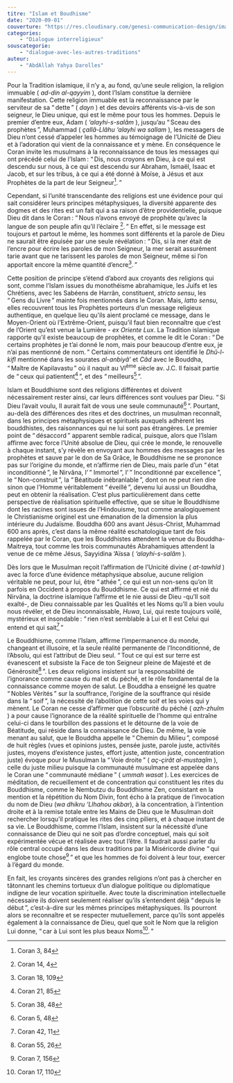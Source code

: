 ```yaml
---
titre: "Islam et Boudhisme"
date: "2020-09-01"
couverture: "https://res.cloudinary.com/genesi-communication-design/image/upload/v1604586814/ihei/couvertures/dialogue-interreligieux-7_hlkbp2.jpg"
categories: 
	- "Dialogue interreligieux"
souscategorie: 
	- "dialogue-avec-les-autres-traditions"
auteur: 
	- "AbdAllah Yahya Darolles"
---
```


Pour la Tradition islamique, il n’y a, au fond, qu’une seule religion, la religion immuable ( *ad-din al-qayyim* ), dont l’Islam constitue la dernière manifestation. Cette religion immuable est la reconnaissance par le serviteur de sa “&#8239;dette&#8239;” ( *dayn* ) et des devoirs afférents vis-à-vis de son seigneur, le Dieu unique, qui est le même pour tous les hommes. Depuis le premier d’entre eux, Adam ( *‘alayhi-s-salâm* ), jusqu’au “&#8239;Sceau des prophètes&#8239;”, Muhammad ( *çallâ-Llâhu ‘alayhi wa sallam* ), les messagers de Dieu n’ont cessé d’appeler les hommes au témoignage de l’Unicité de Dieu et à l’adoration qui vient de la connaissance et y mène. En conséquence le Coran invite les musulmans à la reconnaissance de tous les messages qui ont précédé celui de l’Islam&#8239;: “&#8239;Dis, nous croyons en Dieu, à ce qui est descendu sur nous, à ce qui est descendu sur Abraham, Ismaël, Isaac et Jacob, et sur les tribus, à ce qui a été donné à Moïse, à Jésus et aux Prophètes de la part de leur Seigneur[^1].&#8239;” 

Cependant, si l’unité transcendante des religions est une évidence pour qui sait considérer leurs principes métaphysiques, la diversité apparente des dogmes et des rites est un fait qui a sa raison d’être providentielle, puisque Dieu dit dans le Coran&#8239;: “&#8239;Nous n’avons envoyé de prophète qu’avec la langue de son peuple afin qu’il l’éclaire [^2].&#8239;” En effet, si le message est toujours et partout le même, les hommes sont différents et la parole de Dieu ne saurait être épuisée par une seule révélation&#8239;: “&#8239;Dis, si la mer était de l’encre pour écrire les paroles de mon Seigneur, la mer serait assurément tarie avant que ne tarissent les paroles de mon Seigneur, même si l’on apportait encore la même quantité d’encre[^3].&#8239;” 

Cette position de principe s’étend d’abord aux croyants des religions qui sont, comme l’Islam issues du monothéisme abrahamique, les Juifs et les Chrétiens, avec les Sabéens de Harrân, constituent, *stricto sensu*, les “&#8239;Gens du Livre&#8239;” mainte fois mentionnés dans le Coran. Mais, *latto sensu*, elles recouvrent tous les Prophètes porteurs d’un message religieux authentique, en quelque lieu qu’ils aient proclamé ce message, dans le Moyen-Orient où l’Extrême-Orient, puisqu’il faut bien reconnaître que c’est de l’Orient qu’est venue la Lumière - *ex Oriente Lux*. La Tradition islamique rapporte qu’il existe beaucoup de prophètes, et comme le dit le Coran&#8239;: “&#8239;De certains prophètes je t’ai donné le nom, mais pour beaucoup d’entre eux, je n’ai pas mentionné de nom.&#8239;” Certains commentateurs ont identifié le *Dhû-l-kifl* mentionné dans les sourates *al-anbiyâ’* et *Câd* avec le Bouddha, “&#8239;Maître de Kapilavastu&#8239;” où il naquit au VI<sup>ème</sup> siècle av. J.C. Il faisait partie de “&#8239;ceux qui patientent[^4]&#8239;”, et des “&#8239;meilleurs[^5]&#8239;”.

Islam et Bouddhisme sont des religions différentes et doivent nécessairement rester ainsi, car leurs différences sont voulues par Dieu. “&#8239;Si Dieu l’avait voulu, Il aurait fait de vous une seule communauté[^6]&#8239;”. Pourtant, au-delà des différences des rites et des doctrines, un musulman reconnaît, dans les principes métaphysiques et spirituels auxquels adhèrent les bouddhistes, des raisonnances qui ne lui sont pas étrangères. Le premier point de “&#8239;désaccord&#8239;” apparent semble radical, puisque, alors que l’Islam affirme avec force l’Unité absolue de Dieu, qui crée le monde, le renouvelle à chaque instant, s’y révèle en envoyant aux hommes des messages par les prophètes et sauve par le don de Sa Grâce, le Bouddhisme ne se prononce pas sur l’origine du monde, et n’affirme rien de Dieu, mais parle d’un “&#8239;état inconditionné&#8239;”, le Nirvâna, l’&#8239;” Immortel&#8239;”, l’&#8239;” Inconditionné par excellence&#8239;”, le “&#8239;Non-construit&#8239;”, la “&#8239;Béatitude inébranlable&#8239;”, dont on ne peut rien dire sinon que l’Homme véritablement “&#8239;éveillé&#8239;”, devenu lui aussi un Bouddha, peut en obtenir la réalisation. C’est plus particulièrement dans cette perspective de réalisation spirituelle effective, que se situe le Bouddhisme dont les racines sont issues de l’Hindouisme, tout comme analogiquement le Christianisme originel est une émanation de la dimension la plus intérieure du Judaïsme. Bouddha 600 ans avant Jésus-Christ, Muhammad 600 ans après, c’est dans la même réalité eschatologique tant de fois rappelée par le Coran, que les Bouddhistes attendent la venue du Bouddha-Maitreya, tout comme les trois communautés Abrahamiques attendent la venue de ce même Jésus, Sayyidina ‘Aïssa ( *‘alayhi-s-salâm* ).

Dès lors que le Musulman reçoit l’affirmation de l’Unicité divine ( *at-tawhîd* ) avec la force d’une évidence métaphysique absolue, aucune religion véritable ne peut, pour lui, être “&#8239;athée&#8239;”, ce qui est un non-sens qu’on lit parfois en Occident à propos du Bouddhisme. Ce qui est affirmé et nié du Nirvâna, la doctrine islamique l’affirme et le nie aussi de Dieu -qu’Il soit exalté-, de Dieu connaissable par les Qualités et les Noms qu’Il a bien voulu nous révéler, et de Dieu inconnaissable, *Huwa*, Lui, qui reste toujours voilé, mystérieux et insondable&#8239;: “&#8239;rien n’est semblable à Lui et Il est Celui qui entend et qui sait[^7]&#8239;” 

Le Bouddhisme, comme l’Islam, affirme l’impermanence du monde, changeant et illusoire, et la seule réalité permanente de l’Inconditionné, de l’Absolu, qui est l’attribut de Dieu seul. “&#8239;Tout ce qui est sur terre est évanescent et subsiste la Face de ton Seigneur pleine de Majesté et de Générosité[^8]&#8239;”. Les deux religions insistent sur la responsabilité de l’ignorance comme cause du mal et du péché, et le rôle fondamental de la connaissance comme moyen de salut. Le Bouddha a enseigné les quatre “&#8239;Nobles Vérités&#8239;” sur la souffrance, l’origine de la souffrance qui réside dans la “&#8239;soif&#8239;”, la nécessité de l’abolition de cette soif et les voies qui y mènent. Le Coran ne cesse d’affirmer que l’obscurité du péché ( *azh-zhulm* ) a pour cause l’ignorance de la réalité spirituelle de l’homme qui entraîne celui-ci dans le tourbillon des passions et le détourne de la voie de Béatitude, qui réside dans la connaissance de Dieu. De même, la voie menant au salut, que le Bouddha appelle le “&#8239;Chemin du Milieu&#8239;”, composé de huit règles (vues et opinions justes, pensée juste, parole juste, activités justes, moyens d’existence justes, effort juste, attention juste, concentration juste) évoque pour le Musulman la “&#8239;Voie droite&#8239;” ( *aç-çirât al-mustaqîm* ), celle du juste milieu puisque la communauté musulmane est appelée dans le Coran une “&#8239;communauté médiane&#8239;” ( *ummah wasat* ). Les exercices de méditation, de recueillement et de concentration qui constituent les rites du Bouddhisme, comme le Nembutzu du Bouddhisme Zen, consistant en la mention et la répétition du Nom Divin, font écho à la pratique de l’invocation du nom de Dieu (w*a dhikru ‘Llhahou akba*r), à la concentration, à l’intention droite et à la remise totale entre les Mains de Dieu que le Musulman doit rechercher lorsqu’il pratique les rites des cinq piliers, et à chaque instant de sa vie. Le Bouddhisme, comme l’Islam, insistent sur la nécessité d’une connaissance de Dieu qui ne soit pas d’ordre conceptuel, mais qui soit expérimentée vécue et réalisée avec tout l’être. Il faudrait aussi parler du rôle central occupé dans les deux traditions par la Miséricorde divine “&#8239;qui englobe toute chose[^9]&#8239;” et que les hommes de foi doivent à leur tour, exercer à l’égard du monde.

En fait, les croyants sincères des grandes religions n’ont pas à chercher en tâtonnant les chemins tortueux d’un dialogue politique ou diplomatique indigne de leur vocation spirituelle. Avec toute la discrimination intellectuelle nécessaire ils doivent seulement réaliser qu’ils s’entendent déjà “&#8239;depuis le début&#8239;”, c’est-à-dire sur les mêmes principes métaphysiques. Ils pourront alors se reconnaître et se respecter mutuellement, parce qu’ils sont appelés également à la connaissance de Dieu, quel que soit le Nom que la religion Lui donne, “&#8239;car à Lui sont les plus beaux Noms[^10].&#8239;” 

[^1]:  Coran 3, 84
[^2]:  Coran 14, 4
[^3]:  Coran 18, 109
[^4]:  Coran 21, 85
[^5]:  Coran 38, 48
[^6]:  Coran 5, 48
[^7]:  Coran 42, 11
[^8]:  Coran 55, 26
[^9]:  Coran 7, 156
[^10]:  Coran 17, 110